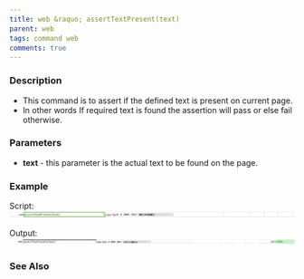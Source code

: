 ```yaml
---
title: web &raquo; assertTextPresent(text)
parent: web
tags: command web
comments: true
---
```


### Description

- This command is to assert if the defined text is present on current page.
- In other words If required text is found the assertion will pass or else fail otherwise.

### Parameters

- **text** - this parameter is the actual text to be found on the page.

### Example

Script:<br/>
![](image/assertTextPresent_01.png)

Output:<br/>
![](image/assertTextPresent_02.png)

### See Also